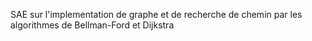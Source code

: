 SAE sur l'implementation de graphe et de recherche de chemin par les algorithmes de Bellman-Ford et Dijkstra
